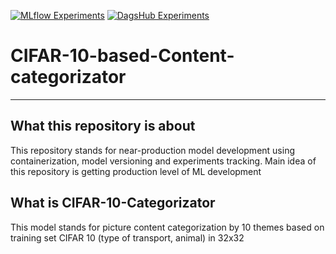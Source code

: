 [![MLflow Experiments](https://img.shields.io/badge/MLflow-UI-000000?style=for-the-badge&logo=mlflow&logoColor=blue)](https://dagshub.com/PigStep/CIFAR-10-based-Content-categorizator.mlflow/#/experiments/0?searchFilter=&orderByKey=attributes.start_time&orderByAsc=false&startTime=ALL&lifecycleFilter=Active&modelVersionFilter=All+Runs&datasetsFilter=W10%3D)
[![DagsHub Experiments](https://img.shields.io/badge/DagsHub-Experiments-4169E1?style=for-the-badge&logo=dagshub&logoColor=white)](https://dagshub.com/PigStep/CIFAR-10-based-Content-categorizator/experiments) 

# CIFAR-10-based-Content-categorizator

---

## What this repository is about

This repository stands for near-production model development using containerization, model versioning and experiments tracking. Main idea of this repository is getting production level of ML development

## What is CIFAR-10-Categorizator

This model stands for picture content categorization by 10 themes based on training set CIFAR 10 (type of transport, animal) in 32x32

